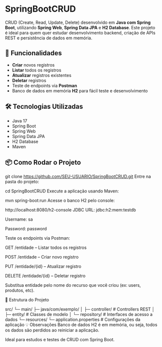 # SpringBootCRUD

CRUD (Create, Read, Update, Delete) desenvolvido em **Java com Spring Boot**, utilizando **Spring Web**, **Spring Data JPA** e **H2 Database**. Este projeto é ideal para quem quer estudar desenvolvimento backend, criação de APIs REST e persistência de dados em memória.

## 🚀 Funcionalidades

- **Criar** novos registros  
- **Listar** todos os registros  
- **Atualizar** registros existentes  
- **Deletar** registros  
- Teste de endpoints via **Postman**  
- Banco de dados em memória **H2** para fácil teste e desenvolvimento

## 🛠 Tecnologias Utilizadas

- Java 17  
- Spring Boot  
- Spring Web  
- Spring Data JPA  
- H2 Database  
- Maven  

## 📦 Como Rodar o Projeto


git clone https://github.com/SEU-USUARIO/SpringBootCRUD.git
Entre na pasta do projeto:


cd SpringBootCRUD
Execute a aplicação usando Maven:


mvn spring-boot:run
Acesse o banco H2 pelo console:


http://localhost:8080/h2-console
JDBC URL: jdbc:h2:mem:testdb

Username: sa

Password: password

Teste os endpoints via Postman:

GET /entidade – Listar todos os registros

POST /entidade – Criar novo registro

PUT /entidade/{id} – Atualizar registro

DELETE /entidade/{id} – Deletar registro

Substitua entidade pelo nome do recurso que você criou (ex: users, produtos, etc).

📖 Estrutura do Projeto

src/
 └─ main/
     ├─ java/com/exemplo/
     │   ├─ controller/  # Controllers REST
     │   ├─ entity/      # Classes de modelo
     │   └─ repository/  # Interfaces de acesso a dados
     └─ resources/
         └─ application.properties  # Configurações da aplicação
💡 Observações
Banco de dados H2 é em memória, ou seja, todos os dados são perdidos ao reiniciar a aplicação.

Ideal para estudos e testes de CRUD com Spring Boot.